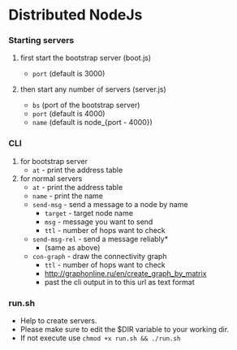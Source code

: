 # Distributed NodeJs
### Starting servers
1. first start the bootstrap server (boot.js)
    * ``port`` (default is 3000)
    
2. then start any number of servers (server.js)
    * ``bs`` (port of the bootstrap server)
    * ``port`` (default is 4000)
    * ``name`` (default is node_{port - 4000})
    
### CLI
1. for bootstrap server
    * ``at`` - print the address table
2. for normal servers
    * ``at`` - print the address table
    * ``name`` - print the name
    * ``send-msg`` - send a message to a node by name
        * ``target`` - target node name
        * ``msg`` - message you want to send
        * ``ttl`` - number of hops want to check
     * ``send-msg-rel`` - send a message reliably*
        * (same as above)
     * ``con-graph`` - draw the connectivity graph
        * ``ttl`` - number of hops want to check
        * http://graphonline.ru/en/create_graph_by_matrix
        * past the cli output in to this url as text format

### run.sh
* Help to create servers.
* Please make sure to edit the $DIR variable to your working dir.
* If not execute use ``chmod +x run.sh && ./run.sh``

